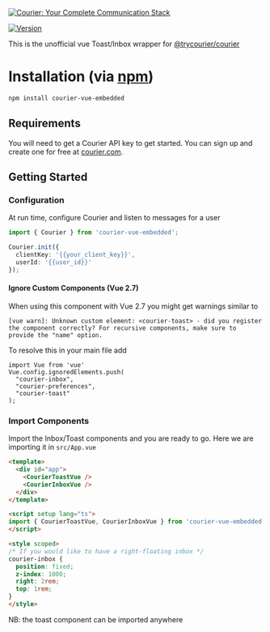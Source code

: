 [![Courier: Your Complete Communication Stack](https://marketing-assets-public.s3.us-west-1.amazonaws.com/github_nodejs.png)](https://courier.com)

<a href="https://www.npmjs.com/package/vue"><img src="https://img.shields.io/npm/v/courier-vue-embedded.svg?sanitize=true" alt="Version"></a>

This is the unofficial vue Toast/Inbox wrapper for [@trycourier/courier](https://github.com/trycourier/courier-node)

# Installation (via [npm](https://www.npmjs.com/package/ArcticGizmo/courier-vue-embedded))

```bash
npm install courier-vue-embedded
```

## Requirements

You will need to get a Courier API key to get started. You can sign up and create one for free at
[courier.com](https://courier.com).

## Getting Started

### Configuration

At run time, configure Courier and listen to messages for a user

```ts
import { Courier } from 'courier-vue-embedded';

Courier.init({
  clientKey: '{{your_client_key}}',
  userId: '{{user_id}}'
});
```

#### Ignore Custom Components (Vue 2.7)

When using this component with Vue 2.7 you might get warnings similar to

```
[vue warn]: Unknown custom element: <courier-toast> - did you register the component correctly? For recursive components, make sure to provide the "name" option.
```

To resolve this in your main file add

```
import Vue from 'vue'
Vue.config.ignoredElements.push(
  "courier-inbox",
  "courier-preferences",
  "courier-toast"
);
```

### Import Components

Import the Inbox/Toast components and you are ready to go. Here we are importing it in `src/App.vue`

```html
<template>
  <div id="app">
    <CourierToastVue />
    <CourierInboxVue />
  </div>
</template>

<script setup lang="ts">
import { CourierToastVue, CourierInboxVue } from 'courier-vue-embedded';
</script>

<style scoped>
/* If you would like to have a right-floating inbox */
courier-inbox {
  position: fixed;
  z-index: 1000;
  right: 2rem;
  top: 1rem;
}
</style>
```

NB: the toast component can be imported anywhere
